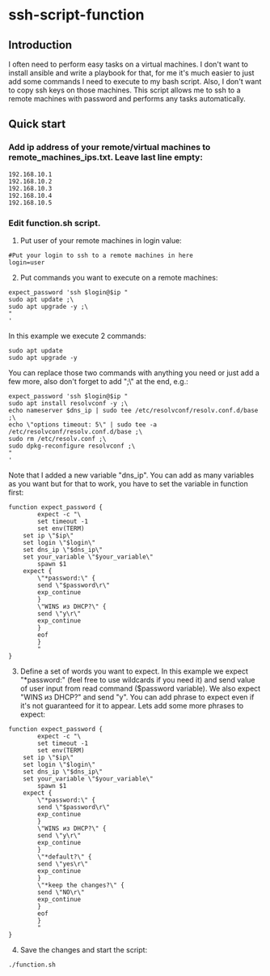 # ssh-script-function

## Introduction
I often need to perform easy tasks on a virtual machines. I don't want to install ansible and write a playbook for that, for me it's much easier to just add some commands I need to execute to my bash script.
Also, I don't want to copy ssh keys on those machines. This script allows me to ssh to a remote machines with password and performs any tasks automatically.

## Quick start
### Add ip address of your remote/virtual machines to remote_machines_ips.txt. Leave last line empty:
```
192.168.10.1
192.168.10.2
192.168.10.3
192.168.10.4
192.168.10.5

```

### Edit function.sh script. 
1) Put user of your remote machines in login value:
```
#Put your login to ssh to a remote machines in here 
login=user
```

2) Put commands you want to execute on a remote machines:
```
expect_password 'ssh $login@$ip "
sudo apt update ;\
sudo apt upgrade -y ;\
"
'
```

In this example we execute 2 commands: 
```
sudo apt update
sudo apt upgrade -y
```

You can replace those two commands with anything you need or just add a few more, also don't forget to add ";\\" at the end, e.g.:
```
expect_password 'ssh $login@$ip "
sudo apt install resolvconf -y ;\
echo nameserver $dns_ip | sudo tee /etc/resolvconf/resolv.conf.d/base ;\
echo \"options timeout: 5\" | sudo tee -a /etc/resolvconf/resolv.conf.d/base ;\
sudo rm /etc/resolv.conf ;\
sudo dpkg-reconfigure resolvconf ;\
"
'
```

Note that I added a new variable "dns_ip". You can add as many variables as you want but for that to work, you have to set the variable in function first:
```
function expect_password {
        expect -c "\
        set timeout -1
        set env(TERM)
	set ip \"$ip\"
	set login \"$login\"
	set dns_ip \"$dns_ip\"
	set your_variable \"$your_variable\"
        spawn $1
	expect {
        \"*password:\" {
        send \"$password\r\"
        exp_continue
        }
        \"WINS из DHCP?\" {
        send \"y\r\"
        exp_continue
        }
        eof
        }
        "
}
```

3) Define a set of words you want to expect. In this example we expect "*password:" (feel free to use wildcards if you need it) and send value of user input from read command ($password variable). We also expect "WINS из DHCP?" and send "y". You can add phrase to expect even if it's not guaranteed for it to appear. Lets add some more phrases to expect:
```
function expect_password {
        expect -c "\
        set timeout -1
        set env(TERM)
	set ip \"$ip\"
	set login \"$login\"
	set dns_ip \"$dns_ip\"
	set your_variable \"$your_variable\"
        spawn $1
	expect {
        \"*password:\" {
        send \"$password\r\"
        exp_continue
        }
        \"WINS из DHCP?\" {
        send \"y\r\"
        exp_continue
        }
        \"*default?\" {
        send \"yes\r\"
        exp_continue
        }
        \"*keep the changes?\" {
        send \"NO\r\"
        exp_continue
        }
        eof
        }
        "
}
```

4) Save the changes and start the script:
```
./function.sh
```
